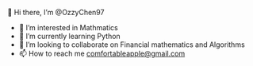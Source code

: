 👋 Hi there, I’m @OzzyChen97
- 👀 I’m interested in Mathmatics
- 🌱 I’m currently learning Python
- 💞️ I’m looking to collaborate on Financial mathematics and Algorithms
- 📫 How to reach me comfortableapple@gmail.com

<!---
OzzyChen97/OzzyChen97 is a ✨ special ✨ repository because its `README.md` (this file) appears on your GitHub profile.
You can click the Preview link to take a look at your changes.
--->
